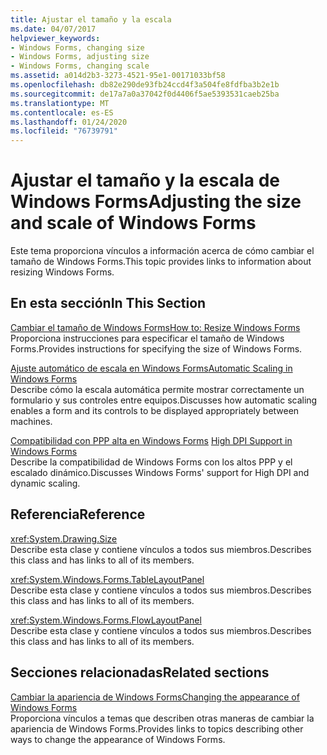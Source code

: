 ```yaml
---
title: Ajustar el tamaño y la escala
ms.date: 04/07/2017
helpviewer_keywords:
- Windows Forms, changing size
- Windows Forms, adjusting size
- Windows Forms, changing scale
ms.assetid: a014d2b3-3273-4521-95e1-00171033bf58
ms.openlocfilehash: db82e290de93fb24ccd4f3a504fe8fdfba3b2e1b
ms.sourcegitcommit: de17a7a0a37042f0d4406f5ae5393531caeb25ba
ms.translationtype: MT
ms.contentlocale: es-ES
ms.lasthandoff: 01/24/2020
ms.locfileid: "76739791"
---
```

# <a name="adjusting-the-size-and-scale-of-windows-forms"></a><span data-ttu-id="3a41e-102">Ajustar el tamaño y la escala de Windows Forms</span><span class="sxs-lookup"><span data-stu-id="3a41e-102">Adjusting the size and scale of Windows Forms</span></span>
<span data-ttu-id="3a41e-103">Este tema proporciona vínculos a información acerca de cómo cambiar el tamaño de Windows Forms.</span><span class="sxs-lookup"><span data-stu-id="3a41e-103">This topic provides links to information about resizing Windows Forms.</span></span>  
  
## <a name="in-this-section"></a><span data-ttu-id="3a41e-104">En esta sección</span><span class="sxs-lookup"><span data-stu-id="3a41e-104">In This Section</span></span>  
 [<span data-ttu-id="3a41e-105">Cambiar el tamaño de Windows Forms</span><span class="sxs-lookup"><span data-stu-id="3a41e-105">How to: Resize Windows Forms</span></span>](how-to-resize-windows-forms.md)  
 <span data-ttu-id="3a41e-106">Proporciona instrucciones para especificar el tamaño de Windows Forms.</span><span class="sxs-lookup"><span data-stu-id="3a41e-106">Provides instructions for specifying the size of Windows Forms.</span></span>  
  
 [<span data-ttu-id="3a41e-107">Ajuste automático de escala en Windows Forms</span><span class="sxs-lookup"><span data-stu-id="3a41e-107">Automatic Scaling in Windows Forms</span></span>](automatic-scaling-in-windows-forms.md)  
 <span data-ttu-id="3a41e-108">Describe cómo la escala automática permite mostrar correctamente un formulario y sus controles entre equipos.</span><span class="sxs-lookup"><span data-stu-id="3a41e-108">Discusses how automatic scaling enables a form and its controls to be displayed appropriately between machines.</span></span>  
  
 <span data-ttu-id="3a41e-109">[Compatibilidad con PPP alta en Windows Forms](high-dpi-support-in-windows-forms.md)  </span><span class="sxs-lookup"><span data-stu-id="3a41e-109">[High DPI Support in Windows Forms](high-dpi-support-in-windows-forms.md)  </span></span>  
 <span data-ttu-id="3a41e-110">Describe la compatibilidad de Windows Forms con los altos PPP y el escalado dinámico.</span><span class="sxs-lookup"><span data-stu-id="3a41e-110">Discusses Windows Forms' support for High DPI and dynamic scaling.</span></span> 
  
## <a name="reference"></a><span data-ttu-id="3a41e-111">Referencia</span><span class="sxs-lookup"><span data-stu-id="3a41e-111">Reference</span></span>  
 <xref:System.Drawing.Size>  
 <span data-ttu-id="3a41e-112">Describe esta clase y contiene vínculos a todos sus miembros.</span><span class="sxs-lookup"><span data-stu-id="3a41e-112">Describes this class and has links to all of its members.</span></span>  
  
 <xref:System.Windows.Forms.TableLayoutPanel>  
 <span data-ttu-id="3a41e-113">Describe esta clase y contiene vínculos a todos sus miembros.</span><span class="sxs-lookup"><span data-stu-id="3a41e-113">Describes this class and has links to all of its members.</span></span>  
  
 <xref:System.Windows.Forms.FlowLayoutPanel>  
 <span data-ttu-id="3a41e-114">Describe esta clase y contiene vínculos a todos sus miembros.</span><span class="sxs-lookup"><span data-stu-id="3a41e-114">Describes this class and has links to all of its members.</span></span>  
  
## <a name="related-sections"></a><span data-ttu-id="3a41e-115">Secciones relacionadas</span><span class="sxs-lookup"><span data-stu-id="3a41e-115">Related sections</span></span>  
 [<span data-ttu-id="3a41e-116">Cambiar la apariencia de Windows Forms</span><span class="sxs-lookup"><span data-stu-id="3a41e-116">Changing the appearance of Windows Forms</span></span>](changing-the-appearance-of-windows-forms.md)  
 <span data-ttu-id="3a41e-117">Proporciona vínculos a temas que describen otras maneras de cambiar la apariencia de Windows Forms.</span><span class="sxs-lookup"><span data-stu-id="3a41e-117">Provides links to topics describing other ways to change the appearance of Windows Forms.</span></span>

